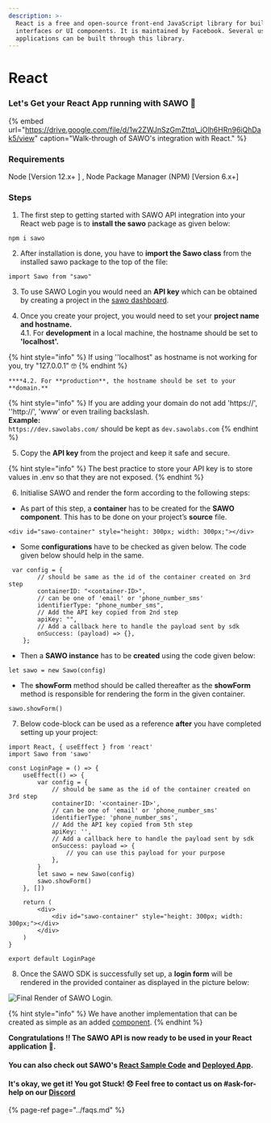```yaml
---
description: >-
  React is a free and open-source front-end JavaScript library for building user
  interfaces or UI components. It is maintained by Facebook. Several useful
  applications can be built through this library.
---
```


# React

### Let's Get your React App running with SAWO 🙌 

{% embed url="https://drive.google.com/file/d/1w2ZWJnSzGmZttq\_iOlh6HRn96iQhDak5/view" caption="Walk-through of SAWO\'s integration with React." %}

### **Requirements**

Node \[Version 12.x+ \] , Node Package Manager \(NPM\) \[Version 6.x+\]

### **Steps**

1. The first step to getting started with SAWO API integration into your React web page is to **install the sawo** package as given below:

```text
npm i sawo
```



2. After installation is done, you have to **import the Sawo class** from the installed sawo package to the top of the file:

```text
import Sawo from "sawo"
```

3. To use SAWO Login you would need an **API key** which can be obtained by creating a project in the [sawo dashboard](https://dev.sawolabs.com/). 

4.  Once you create your project, you would need to set your **project name and hostname.**  
    4.1. For **development** in a local machine, the hostname should be set to **'localhost'.**

{% hint style="info" %}
If using ''localhost" as hostname is not working for you, try "127.0.0.1" 🤓 
{% endhint %}

    ****4.2. For **production**, the hostname should be set to your **domain.** 

{% hint style="info" %}
If you are adding your domain do not add 'https://', ''http://', 'www' or even trailing backslash.  
**Example:**  
`https://dev.sawolabs.com/` should be kept as `dev.sawolabs.com`
{% endhint %}

5. Copy the **API key** from the project and keep it safe and secure.

{% hint style="info" %}
The best practice to store your API key is to store values in .env so that they are not exposed.
{% endhint %}

6. Initialise SAWO and render the form according to the following steps:

* As part of this step, a **container** has to be created for the **SAWO component**. This has to be done on your project’s **source** file.

```text
<div id="sawo-container" style="height: 300px; width: 300px;"></div>
```

* Some **configurations** have to be checked as given below. The code given below should help in the same.

```text
 var config = {
        // should be same as the id of the container created on 3rd step
        containerID: "<container-ID>",
        // can be one of 'email' or 'phone_number_sms'
        identifierType: "phone_number_sms",
        // Add the API key copied from 2nd step
        apiKey: "",
        // Add a callback here to handle the payload sent by sdk
        onSuccess: (payload) => {},
    };

```

* Then a **SAWO instance** has to be **created** using the code given below:

```text
let sawo = new Sawo(config)
```

* The **showForm** method should be called thereafter as the **showForm** method is responsible for rendering the form in the given container.

```text
sawo.showForm()
```

7.  Below code-block can be used as a reference **after** you have completed setting up your project:

```text
import React, { useEffect } from 'react'
import Sawo from 'sawo'

const LoginPage = () => {
    useEffect(() => {
        var config = {
            // should be same as the id of the container created on 3rd step
            containerID: '<container-ID>',
            // can be one of 'email' or 'phone_number_sms'
            identifierType: 'phone_number_sms',
            // Add the API key copied from 5th step
            apiKey: '',
            // Add a callback here to handle the payload sent by sdk
            onSuccess: payload => {
                // you can use this payload for your purpose
            },
        }
        let sawo = new Sawo(config)
        sawo.showForm()
    }, [])

    return (
        <div>
            <div id="sawo-container" style="height: 300px; width: 300px;"></div>
        </div>
    )
}

export default LoginPage
```

8. Once the SAWO SDK is successfully set up, a **login form** will be rendered in the provided container as displayed in the picture below:

![Final Render of SAWO Login.](../.gitbook/assets/sawo.png)

{% hint style="info" %}
We have another implementation that can be created as simple as an added [component](https://www.npmjs.com/package/sawo-react).
{% endhint %}

**Congratulations !! The SAWO API is now ready to be used in your React application** 🤘**.**  

#### You can also check out SAWO's [React Sample Code](https://github.com/sawolabs/React-Sample-App) and [Deployed App](https://sawo-react-sample-app.netlify.app/).

#### It's okay, we get it! You got Stuck! 😞 Feel free to contact us on \#ask-for-help on our [Discord](https://discord.com/invite/TpnCfMUE5P)

{% page-ref page="../faqs.md" %}

